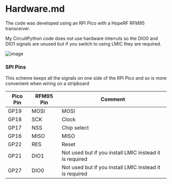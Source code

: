 
# Hardware.md

The code was developed using an RPi Pico with a HopeRF RFM95 transceiver.

My CircuitPython code does not use hardware interruts so the DIO0 and DIO1 signals are unused but if you switch to using LMIC they are required.

![image](https://github.com/BNNorman/CircuitPython-LoRaWAN/assets/15849181/b421ca5a-7f2c-4189-8ae8-b0fefe47fb58)

### SPI Pins
This scheme keeps all the signals on one side of the RPi Pico and so is more convenient when wiring on a stripboard

| Pico Pin | RFM95 Pin | Comment|
|----------|-----------|--------|
|GP19|MOSI|MOSI|
|GP18|SCK|Clock|
|GP17|NSS|Chip select|
|GP16|MISO|MISO|
|GP22|RES|Reset|
|GP21|DIO1|Not used but if you install LMIC instead it is required|
|GP27|DIO0|Not used but if you install LMIC instead it is required|


